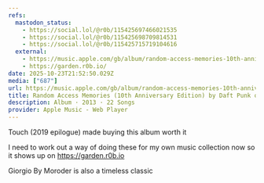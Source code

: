 ```yaml
---
refs:
  mastodon_status:
    - https://social.lol/@r0b/115425697466021535
    - https://social.lol/@r0b/115425698709814531
    - https://social.lol/@r0b/115425715719104616
  external:
    - https://music.apple.com/gb/album/random-access-memories-10th-anniversary-edition/1673536063
    - https://garden.r0b.io/
date: 2025-10-23T21:52:50.029Z
media: ["687"]
url: https://music.apple.com/gb/album/random-access-memories-10th-anniversary-edition/1673536063
title: Random Access Memories (10th Anniversary Edition) by Daft Punk on Apple Music
description: Album · 2013 · 22 Songs
provider: Apple Music - Web Player
---
```


Touch (2019 epilogue) made buying this album worth it

I need to work out a way of doing these for my own music collection now so it shows up on https://garden.r0b.io

Giorgio By Moroder is also a timeless classic
